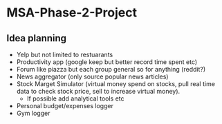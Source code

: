 # MSA-Phase-2-Project
## Idea planning 
- Yelp but not limited to restuarants 
- Productivity app (google keep but better record time spent etc) 
- Forum like piazza but each group general so for anything (reddit?)
- News aggregator (only source popular news articles) 
- Stock Marget Simulator (virtual money spend on stocks, pull real time data to check stock price, sell to increase virtual money).
  - If possible add analytical tools etc 
- Personal budget/expenses logger 
- Gym logger 
